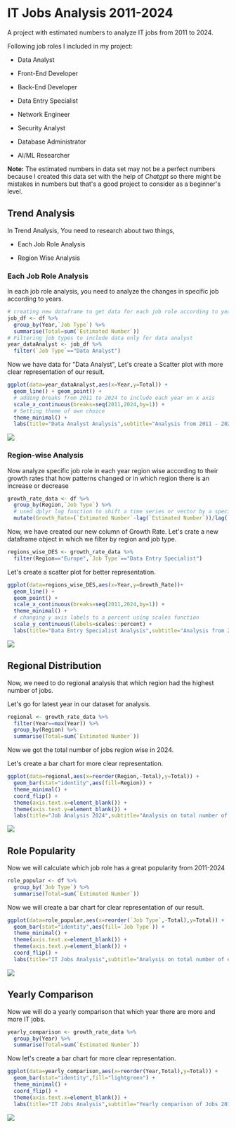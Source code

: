 # IT Jobs Analysis 2011-2024

A project with estimated numbers to analyze IT jobs from 2011 to 2024.

Following job roles I included in my project:

-   Data Analyst

-   Front-End Developer

-   Back-End Developer

-   Data Entry Specialist

-   Network Engineer

-   Security Analyst

-   Database Administrator

-   AI/ML Researcher

**Note:** The estimated numbers in data set may not be a perfect numbers because I created this data set with the help of *Chatgpt* so there might be mistakes in numbers but that's a good project to consider as a beginner's level.

## Trend Analysis

In Trend Analysis, You need to research about two things,

-   Each Job Role Analysis

-   Region Wise Analysis

### Each Job Role Analysis

In each job role analysis, you need to analyze the changes in specific job according to years.

``` r
# creating new dataframe to get data for each job role according to years
job_df <- df %>%
  group_by(Year,`Job Type`) %>%
  summarise(Total=sum(`Estimated Number`))
# Filtering job types to include data only for data analyst
year_dataAnalyst <- job_df %>%
  filter(`Job Type`=="Data Analyst")
```

Now we have data for "Data Analyst", Let's create a Scatter plot with more clear representation of our result.

``` r
ggplot(data=year_dataAnalyst,aes(x=Year,y=Total)) +
  geom_line() + geom_point() +
  # adding breaks from 2011 to 2024 to include each year on x axis
  scale_x_continuous(breaks=seq(2011,2024,by=1)) +
  # Setting theme of own choice
  theme_minimal() +
  labs(title="Data Analyst Analysis",subtitle="Analysis from 2011 - 2024",x="Years",y="Estimated Numbers")
```

![](Rplot.png)

### Region-wise Analysis

Now analyze specific job role in each year region wise according to their growth rates that how patterns changed or in which region there is an increase or decrease

``` r
growth_rate_data <- df %>%
  group_by(Region,`Job Type`) %>%
  # used dplyr lag function to shift a time series or vector by a specified number , often to create lagged variables for time analysis or data manipulation
  mutate(Growth_Rate=(`Estimated Number`-lag(`Estimated Number`))/lag(`Estimated Number`))
```

Now, we have created our new column of Growth Rate. Let's crate a new dataframe object in which we filter by region and job type.

``` r
regions_wise_DES <- growth_rate_data %>%
  filter(Region=="Europe",`Job Type`=="Data Entry Specialist")
```

Let's create a scatter plot for better representation.

``` r
ggplot(data=regions_wise_DES,aes(x=Year,y=Growth_Rate))+ 
  geom_line() +
  geom_point() +
  scale_x_continuous(breaks=seq(2011,2024,by=1)) +
  theme_minimal() +
  # changing y axis labels to a percent using scales function
  scale_y_continuous(labels=scales::percent) +
  labs(title="Data Entry Specialist Analysis",subtitle="Analysis from 2011-2024 in Europe",x="Years",y="Growth Rate Percentage")
```

![](Rplot01.png)

## Regional Distribution

Now, we need to do regional analysis that which region had the highest number of jobs.

Let's go for latest year in our dataset for analysis.

``` r
regional <- growth_rate_data %>%
  filter(Year==max(Year)) %>%
  group_by(Region) %>%
  summarise(Total=sum(`Estimated Number`))
```

Now we got the total number of jobs region wise in 2024.

Let's create a bar chart for more clear representation.

``` r
ggplot(data=regional,aes(x=reorder(Region,-Total),y=Total)) +
  geom_bar(stat="identity",aes(fill=Region)) +
  theme_minimal() +
  coord_flip() +
  theme(axis.text.x=element_blank()) + 
  theme(axis.text.y=element_blank()) +
  labs(title="Job Analysis 2024",subtitle="Analysis on total number of estimated jobs in each region",x="Regions",y="Total Estimated Jobs")
```

![](Rplot02.png)

## Role Popularity

Now we will calculate which job role has a great popularity from 2011-2024

``` r
role_popular <- df %>%
  group_by(`Job Type`) %>%
  summarise(Total=sum(`Estimated Number`))
```

Now we will create a bar chart for clear representation of our result.

``` r
ggplot(data=role_popular,aes(x=reorder(`Job Type`,-Total),y=Total)) +
  geom_bar(stat="identity",aes(fill=`Job Type`)) +
  theme_minimal() +
  theme(axis.text.x=element_blank()) + 
  theme(axis.text.y=element_blank()) + 
  coord_flip() +
  labs(title="IT Jobs Analysis",subtitle="Analysis on total number of estimated jobs for each role.",x="Job Roles",y="Total Estimated Jobs")
```

![](Rplot03.png)

## Yearly Comparison

Now we will do a yearly comparison that which year there are more and more IT jobs.

``` r
yearly_comparison <- growth_rate_data %>%
  group_by(Year) %>%
  summarise(Total=sum(`Estimated Number`))
```

Now let's create a bar chart for more clear representation.

``` r
ggplot(data=yearly_comparison,aes(x=reorder(Year,Total),y=Total)) +
  geom_bar(stat="identity",fill="lightgreen") +
  theme_minimal() +
  coord_flip() +
  theme(axis.text.x=element_blank()) +
  labs(title="IT Jobs Analysis",subtitle="Yearly comparison of Jobs 2011-2024",x="Years",y="Total IT Jobs")
```

![](Rplot04.png)
